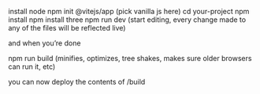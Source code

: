 install node
npm init @vitejs/app (pick vanilla js here)
cd your-project
npm install
npm install three
npm run dev (start editing, every change made to any of the files will be reflected live)

and when you’re done

npm run build (minifies, optimizes, tree shakes, makes sure older browsers can run it, etc)

you can now deploy the contents of /build